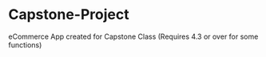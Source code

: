 # Capstone-Project
eCommerce App created for Capstone Class (Requires 4.3 or over for some functions)
 

